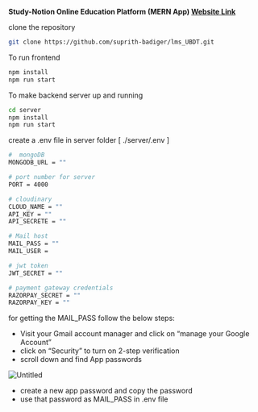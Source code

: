 **Study-Notion Online Education Platform (MERN App) [Website Link](https://studynotion-frontend.vercel.app/)**

clone the repository

```bash
git clone https://github.com/suprith-badiger/lms_UBDT.git
```

To run frontend

```bash
npm install
npm run start
```

To make backend server up and running

```bash
cd server
npm install
npm run start
```

create a .env file in server folder [ ./server/.env ]

```bash
#  mongoDB
MONGODB_URL = ""

# port number for server
PORT = 4000

# cloudinary
CLOUD_NAME = ""
API_KEY = ""
API_SECRETE = ""

# Mail host
MAIL_PASS = ""
MAIL_USER =

# jwt token
JWT_SECRET = ""

# payment gateway credentials
RAZORPAY_SECRET = ""
RAZORPAY_KEY = ""
```

for getting the MAIL_PASS follow the below steps:

- Visit your Gmail account manager and click on “manage your Google Account”
- click on “Security” to turn on 2-step verification
- scroll down and find App passwords

![Untitled](https://prod-files-secure.s3.us-west-2.amazonaws.com/1fa8ad2f-b7c4-448f-afa3-71087998aac6/fc600d10-7e88-4bb6-ab93-e7161922e00b/Untitled.png)

- create a new app password and copy the password
- use that password as MAIL_PASS in .env file
